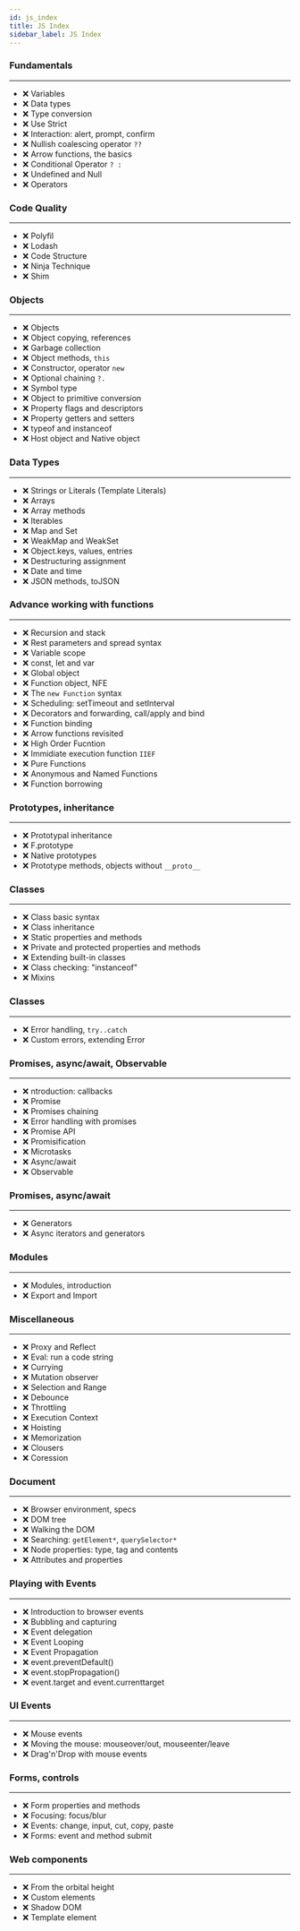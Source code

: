 ```yaml
---
id: js_index
title: JS Index
sidebar_label: JS Index
---
```



### Fundamentals
------
* ❌ Variables 
* ❌ Data types
* ❌ Type conversion
* ❌ Use Strict
* ❌ Interaction: alert, prompt, confirm
* ❌ Nullish coalescing operator `??`
* ❌ Arrow functions, the basics
* ❌ Conditional Operator `? :`
* ❌ Undefined and Null
* ❌ Operators

### Code Quality
------
* ❌ Polyfil 
* ❌ Lodash
* ❌ Code Structure
* ❌ Ninja Technique
* ❌ Shim

### Objects
------
* ❌ Objects 
* ❌ Object copying, references
* ❌ Garbage collection
* ❌ Object methods, `this`
* ❌ Constructor, operator `new`
* ❌ Optional chaining `?.`
* ❌ Symbol type
* ❌ Object to primitive conversion
* ❌ Property flags and descriptors
* ❌ Property getters and setters
* ❌ typeof and instanceof
* ❌ Host object and Native object

### Data Types
------
* ❌ Strings or Literals (Template Literals)
* ❌ Arrays
* ❌ Array methods
* ❌ Iterables
* ❌ Map and Set
* ❌ WeakMap and WeakSet
* ❌ Object.keys, values, entries
* ❌ Destructuring assignment
* ❌ Date and time
* ❌ JSON methods, toJSON

### Advance working with functions
------
* ❌ Recursion and stack
* ❌ Rest parameters and spread syntax
* ❌ Variable scope
* ❌ const, let and var
* ❌ Global object
* ❌ Function object, NFE
* ❌ The `new Function` syntax
* ❌ Scheduling: setTimeout and setInterval
* ❌ Decorators and forwarding, call/apply and bind
* ❌ Function binding
* ❌ Arrow functions revisited
* ❌ High Order Fucntion
* ❌ Immidiate execution function `IIEF`
* ❌ Pure Functions
* ❌ Anonymous and Named Functions
* ❌ Function borrowing


### Prototypes, inheritance
------
* ❌ Prototypal inheritance
* ❌ F.prototype
* ❌ Native prototypes
* ❌ Prototype methods, objects without `__proto__`

### Classes
------
* ❌ Class basic syntax
* ❌ Class inheritance
* ❌ Static properties and methods
* ❌ Private and protected properties and methods
* ❌ Extending built-in classes
* ❌ Class checking: "instanceof"
* ❌ Mixins

### Classes
------
* ❌ Error handling, `try..catch`
* ❌ Custom errors, extending Error

### Promises, async/await, Observable
------
* ❌ ntroduction: callbacks
* ❌ Promise
* ❌ Promises chaining
* ❌ Error handling with promises
* ❌ Promise API
* ❌ Promisification
* ❌ Microtasks
* ❌ Async/await
* ❌ Observable

### Promises, async/await
------
* ❌ Generators
* ❌ Async iterators and generators

### Modules
------
* ❌ Modules, introduction
* ❌ Export and Import

### Miscellaneous
------
* ❌ Proxy and Reflect
* ❌ Eval: run a code string
* ❌ Currying
* ❌ Mutation observer
* ❌ Selection and Range
* ❌ Debounce 
* ❌ Throttling
* ❌ Execution Context
* ❌ Hoisting
* ❌ Memorization
* ❌ Clousers
* ❌ Coression

### Document
------
* ❌ Browser environment, specs
* ❌ DOM tree
* ❌ Walking the DOM
* ❌ Searching: `getElement*`, `querySelector*`
* ❌ Node properties: type, tag and contents
* ❌ Attributes and properties

### Playing with Events
------
* ❌ Introduction to browser events
* ❌ Bubbling and capturing
* ❌ Event delegation
* ❌ Event Looping
* ❌ Event Propagation
* ❌ event.preventDefault()
* ❌ event.stopPropagation()
* ❌ event.target and event.currenttarget

### UI Events
------
* ❌ Mouse events
* ❌ Moving the mouse: mouseover/out, mouseenter/leave
* ❌ Drag'n'Drop with mouse events

### Forms, controls
------
* ❌ Form properties and methods
* ❌ Focusing: focus/blur
* ❌ Events: change, input, cut, copy, paste
* ❌ Forms: event and method submit


### Web components
------
* ❌ From the orbital height
* ❌ Custom elements
* ❌ Shadow DOM
* ❌ Template element

<br/><br/><br/><br/>
